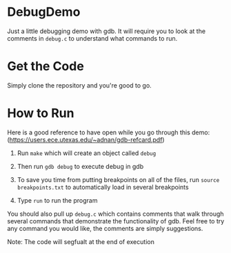 # DebugDemo

Just a little debugging demo with gdb. It will require you to
look at the comments in `debug.c` to understand what commands to
run. 

# Get the Code
Simply clone the repository and you're good to go.

# How to Run
Here is a good reference to have open while you go through
this demo: (https://users.ece.utexas.edu/~adnan/gdb-refcard.pdf)

1) Run `make` which will create an object called `debug`

2) Then run `gdb debug` to execute debug in gdb

3) To save you time from putting breakpoints on all of the files, 
run `source breakpoints.txt` to automatically load in several
breakpoints

4) Type `run` to run the program

You should also pull up `debug.c` which contains comments that
walk through several commands that demonstrate the functionality
of gdb. Feel free to try any command you would like, the comments
are simply suggestions.

Note: The code will segfualt at the end of execution


